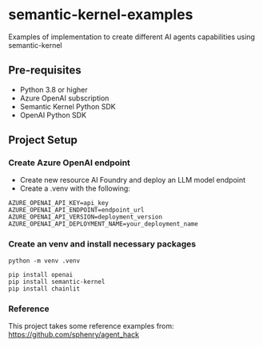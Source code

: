 # semantic-kernel-examples
Examples of implementation to create different AI agents capabilities using semantic-kernel 

## Pre-requisites
- Python 3.8 or higher
- Azure OpenAI subscription
- Semantic Kernel Python SDK
- OpenAI Python SDK


## Project Setup

### Create Azure OpenAI endpoint
- Create new resource AI Foundry and deploy an LLM model endpoint
- Create a .venv with the following:
```
AZURE_OPENAI_API_KEY=api_key
AZURE_OPENAI_API_ENDPOINT=endpoint_url
AZURE_OPENAI_API_VERSION=deployment_version
AZURE_OPENAI_API_DEPLOYMENT_NAME=your_deployment_name
```

### Create an venv and install necessary packages
```
python -m venv .venv

pip install openai
pip install semantic-kernel
pip install chainlit
```

### Reference
This project takes some reference examples from:
https://github.com/sphenry/agent_hack
